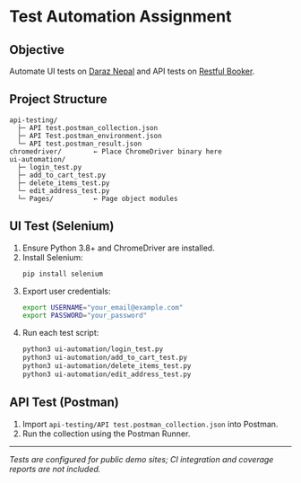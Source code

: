 # Test Automation Assignment

## Objective

Automate UI tests on [Daraz Nepal](https://daraz.com.np) and API tests on [Restful Booker](https://restful-booker.herokuapp.com).

## Project Structure

```
api-testing/
  ├─ API test.postman_collection.json
  ├─ API Test.postman_environment.json
  └─ API test.postman_result.json
chromedriver/        ← Place ChromeDriver binary here
ui-automation/
  ├─ login_test.py
  ├─ add_to_cart_test.py
  ├─ delete_items_test.py
  └─ edit_address_test.py
  └─ Pages/          ← Page object modules
```

## UI Test (Selenium)

1. Ensure Python 3.8+ and ChromeDriver are installed.
2. Install Selenium:
   ```bash
   pip install selenium
   ```
3. Export user credentials:
   ```bash
   export USERNAME="your_email@example.com"
   export PASSWORD="your_password"
   ```
4. Run each test script:
   ```bash
   python3 ui-automation/login_test.py
   python3 ui-automation/add_to_cart_test.py
   python3 ui-automation/delete_items_test.py
   python3 ui-automation/edit_address_test.py
   ```

## API Test (Postman)

1. Import `api-testing/API test.postman_collection.json` into Postman.
2. Run the collection using the Postman Runner.

---

*Tests are configured for public demo sites; CI integration and coverage reports are not included.*


